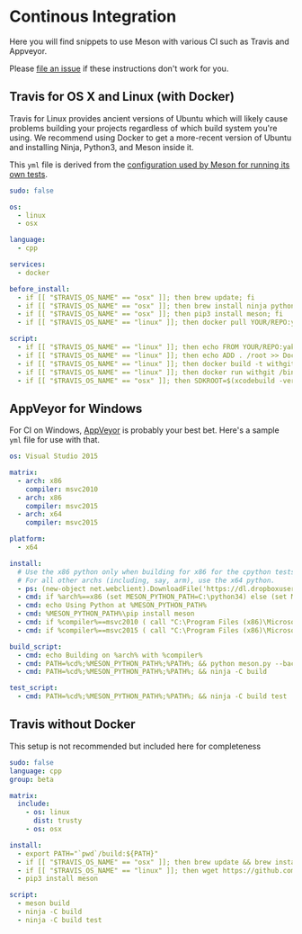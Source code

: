 # Continous Integration

Here you will find snippets to use Meson with various CI such as Travis and Appveyor.

Please [file an issue](https://github.com/mesonbuild/meson/issues/new) if these instructions don't work for you.

## Travis for OS X and Linux (with Docker)

Travis for Linux provides ancient versions of Ubuntu which will likely cause problems building your projects regardless of which build system you're using. We recommend using Docker to get a more-recent version of Ubuntu and installing Ninja, Python3, and Meson inside it.

This `yml` file is derived from the [configuration used by Meson for running its own tests](https://github.com/mesonbuild/meson/blob/master/.travis.yml).

```yaml
sudo: false

os:
  - linux
  - osx

language:
  - cpp

services:
  - docker

before_install:
  - if [[ "$TRAVIS_OS_NAME" == "osx" ]]; then brew update; fi
  - if [[ "$TRAVIS_OS_NAME" == "osx" ]]; then brew install ninja python3; fi
  - if [[ "$TRAVIS_OS_NAME" == "osx" ]]; then pip3 install meson; fi
  - if [[ "$TRAVIS_OS_NAME" == "linux" ]]; then docker pull YOUR/REPO:yakkety; fi

script:
  - if [[ "$TRAVIS_OS_NAME" == "linux" ]]; then echo FROM YOUR/REPO:yakkety > Dockerfile; fi
  - if [[ "$TRAVIS_OS_NAME" == "linux" ]]; then echo ADD . /root >> Dockerfile; fi
  - if [[ "$TRAVIS_OS_NAME" == "linux" ]]; then docker build -t withgit .; fi
  - if [[ "$TRAVIS_OS_NAME" == "linux" ]]; then docker run withgit /bin/sh -c "cd /root && TRAVIS=true CC=$CC CXX=$CXX meson build && ninja -C build test"; fi
  - if [[ "$TRAVIS_OS_NAME" == "osx" ]]; then SDKROOT=$(xcodebuild -version -sdk macosx Path) meson build && ninja -C build test; fi
```

## AppVeyor for Windows

For CI on Windows, [AppVeyor](https://www.appveyor.com/) is probably your best bet. Here's a sample `yml` file for use with that.

```yaml
os: Visual Studio 2015

matrix:
  - arch: x86
    compiler: msvc2010
  - arch: x86
    compiler: msvc2015
  - arch: x64
    compiler: msvc2015

platform:
  - x64

install:
  # Use the x86 python only when building for x86 for the cpython tests.
  # For all other archs (including, say, arm), use the x64 python.
  - ps: (new-object net.webclient).DownloadFile('https://dl.dropboxusercontent.com/u/37517477/ninja.exe', 'C:\projects\meson\ninja.exe')
  - cmd: if %arch%==x86 (set MESON_PYTHON_PATH=C:\python34) else (set MESON_PYTHON_PATH=C:\python34-x64)
  - cmd: echo Using Python at %MESON_PYTHON_PATH%
  - cmd: %MESON_PYTHON_PATH%\pip install meson
  - cmd: if %compiler%==msvc2010 ( call "C:\Program Files (x86)\Microsoft Visual Studio 10.0\VC\vcvarsall.bat" %arch% )
  - cmd: if %compiler%==msvc2015 ( call "C:\Program Files (x86)\Microsoft Visual Studio 14.0\VC\vcvarsall.bat" %arch% )

build_script:
  - cmd: echo Building on %arch% with %compiler%
  - cmd: PATH=%cd%;%MESON_PYTHON_PATH%;%PATH%; && python meson.py --backend=ninja build
  - cmd: PATH=%cd%;%MESON_PYTHON_PATH%;%PATH%; && ninja -C build

test_script:
  - cmd: PATH=%cd%;%MESON_PYTHON_PATH%;%PATH%; && ninja -C build test
```

## Travis without Docker

This setup is not recommended but included here for completeness

```yaml
sudo: false
language: cpp
group: beta

matrix:
  include:
    - os: linux
      dist: trusty
    - os: osx

install:
  - export PATH="`pwd`/build:${PATH}"
  - if [[ "$TRAVIS_OS_NAME" == "osx" ]]; then brew update && brew install python3 ninja; fi
  - if [[ "$TRAVIS_OS_NAME" == "linux" ]]; then wget https://github.com/ninja-build/ninja/releases/download/v1.7.2/ninja-linux.zip && unzip -q ninja-linux.zip -d build; fi
  - pip3 install meson

script:
  - meson build
  - ninja -C build
  - ninja -C build test
```
